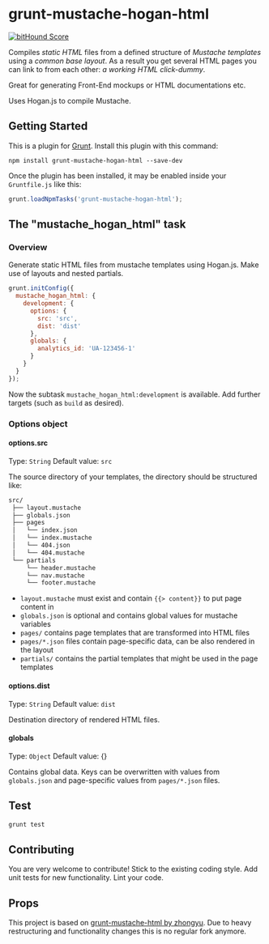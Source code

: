 # grunt-mustache-hogan-html

[![bitHound Score](https://www.bithound.io/rocco/grunt-mustache-hogan-html/badges/score.svg)](https://www.bithound.io/rocco/grunt-mustache-hogan-html)

Compiles *static HTML* files from a defined structure of *Mustache templates* using a *common base layout*.
As a result you get several HTML pages you can link to from each other: *a working HTML click-dummy*.

Great for generating Front-End mockups or HTML documentations etc.

Uses Hogan.js to compile Mustache.


## Getting Started
This is a plugin for [Grunt](http://gruntjs.com/getting-started).
Install this plugin with this command:

```shell
npm install grunt-mustache-hogan-html --save-dev
```

Once the plugin has been installed, it may be enabled inside your `Gruntfile.js` like this:

```js
grunt.loadNpmTasks('grunt-mustache-hogan-html');
```

## The "mustache_hogan_html" task

### Overview
Generate static HTML files from mustache templates using Hogan.js.
Make use of layouts and nested partials.

```js
grunt.initConfig({
  mustache_hogan_html: {
    development: {
      options: {
        src: 'src',
        dist: 'dist'
      },
      globals: {
        analytics_id: 'UA-123456-1'
      }
    }
  }
});
```

Now the subtask `mustache_hogan_html:development` is available. Add further targets (such as `build` as desired).

### Options object

#### options.src
Type: `String`
Default value: `src`

The source directory of your templates, the directory should be structured like:

```txt
src/
 ├── layout.mustache
 ├── globals.json
 ├── pages
 │   └── index.json
 │   └── index.mustache
 │   └── 404.json
 │   └── 404.mustache
 └── partials
     └── header.mustache
     └── nav.mustache
     └── footer.mustache
```

* `layout.mustache` must exist and contain `{{> content}}` to put page content in
* `globals.json` is optional and contains global values for mustache variables
* `pages/` contains page templates that are transformed into HTML files
* `pages/*.json` files contain page-specific data, can be also rendered in the layout
* `partials/` contains the partial templates that might be used in the page templates

#### options.dist
Type: `String`
Default value: `dist`

Destination directory of rendered HTML files.

#### globals
Type: `Object`
Default value: {}

Contains global data. 
Keys can be overwritten with values from `globals.json` and page-specific values from `pages/*.json` files.

## Test

```bash
grunt test
```

## Contributing
You are very welcome to contribute!
Stick to the existing coding style.
Add unit tests for new functionality.
Lint your code.

## Props
This project is based on [grunt-mustache-html by zhongyu](https://github.com/haio/grunt-mustache-html).
Due to heavy restructuring and functionality changes this is no regular fork anymore.
